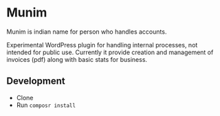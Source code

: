 # Munim

Munim is indian name for person who handles accounts.

Experimental WordPress plugin for handling internal processes, not intended for public use.
Currently it provide creation  and management of invoices (pdf) along with basic stats for business.

## Development
- Clone
- Run `composr install`

